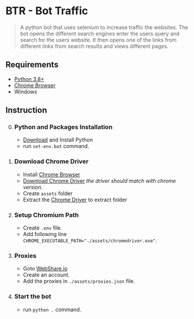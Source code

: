 # BTR - Bot Traffic

> A python bot that uses selenium to increase traffic the websites.
> The bot opens the different search engines enter the users query and search for the users website.
> It then opens one of the links from different links from search results and views different pages.

## Requirements

- [Python 3.8+][python]
- [Chrome Browser][chromebrowser]
- Windows

## Instruction

0. ### Python and Packages Installation

    - [Download][python] and Install Python
    - run `set-env.bat` command.

1. ### Download Chrome Driver

    - Install [Chrome Browser][chromebrowser]
    - [Download Chrome Driver][chromedriver] _the driver should match with chrome version_.
    - Create `assets` folder
    - Extract the [Chrome Driver][chromedriver] to extract folder

2. ### Setup Chromium Path

    - Create `.env` file.
    - Add following line `CHROME_EXECUTABLE_PATH="./assets/chromedriver.exe"`.

3. ### Proxies

    - Goto [WebShare.io][webshare]
    - Create an account.
    - Add the proxies in `./assets/proxies.json` file.

4. ### Start the bot

    - run `python .` command.

[python]: https://www.python.org/
[webshare]: https://webshare.io/
[chromebrowser]: https://www.google.com/chrome/
[chromedriver]: https://chromedriver.chromium.org/downloads